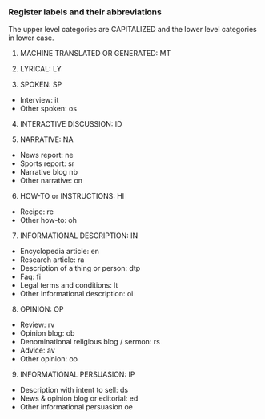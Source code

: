 ### Register labels and their abbreviations


The upper level categories are CAPITALIZED and the lower level categories in lower case.

1. MACHINE TRANSLATED OR GENERATED: MT

2. LYRICAL: LY

3. SPOKEN: SP
* Interview: it
* Other spoken: os

4. INTERACTIVE DISCUSSION: ID

5. NARRATIVE: NA
* News report: ne 
* Sports report: sr
* Narrative blog nb
* Other narrative: on

6. HOW-TO or INSTRUCTIONS: HI
* Recipe: re
* Other how-to: oh

7. INFORMATIONAL DESCRIPTION: IN
* Encyclopedia article: en
* Research article: ra
* Description of a thing or person: dtp
* Faq: fi
* Legal terms and conditions: lt
* Other Informational description: oi

8. OPINION: OP 
* Review: rv
* Opinion blog: ob
* Denominational religious blog / sermon: rs
* Advice: av
* Other opinion: oo

9. INFORMATIONAL PERSUASION: IP
* Description with intent to sell: ds 
* News & opinion blog or editorial: ed
* Other informational persuasion oe 
